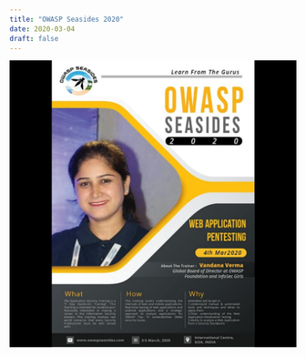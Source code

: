 ```yaml
---
title: "OWASP Seasides 2020"
date: 2020-03-04
draft: false
---
```


![OWASP Seasides](/images/owaspseasides.jpg)